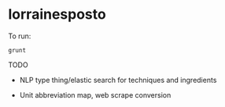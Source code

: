 # lorrainesposto

To run:

`grunt`

TODO

- NLP type thing/elastic search for techniques and ingredients

- Unit abbreviation map, web scrape conversion
